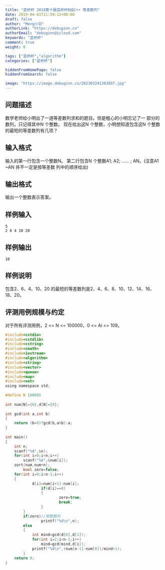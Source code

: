 ```yaml
---
title: "蓝桥杯 2019第十届蓝桥杯B组C++ 等差数列"
date: 2019-04-01T21:59:12+08:00
draft: false
author: "Meng小羽"
authorLink: "https://debuginn.cn"
authorEmail: "debuginn@icloud.com"
keywords: "蓝桥杯"
comment: true
weight: 0

tags: ["蓝桥杯","algorithm"]
categories: ["蓝桥杯"]

hiddenFromHomePage: false
hiddenFromSearch: false

image: "https://image.debuginn.cn/202303241303887.jpg"
---
```


## 问题描述

数学老师给小明出了一道等差数列求和的题目。但是粗心的小明忘记了一
部分的数列，只记得其中N 个整数。
现在给出这N 个整数，小明想知道包含这N 个整数的最短的等差数列有几项？

## 输入格式

输入的第一行包含一个整数N。
第二行包含N 个整数A1; A2; ...... ; AN。(注意A1 ~AN 并不一定是按等差数
列中的顺序给出)

## 输出格式

输出一个整数表示答案。

## 样例输入

```shell
5
2 6 4 10 20
```

## 样例输出

```shell
10
```

## 样例说明

包含2、6、4、10、20 的最短的等差数列是2、4、6、8、10、12、14、16、
18、20。

## 评测用例规模与约定

对于所有评测用例，2 <= N <= 100000，0 <= Ai <= 109。

```c
#include<cstdio>
#include<cstdlib>
#include<cstring>
#include<cmath>
#include<iostream>
#include<algorithm>
#include<string>
#include<vector>
#include<queue>
#include<map>
#include<set>
using namespace std;
 
#define N 100005
 
int num[N]={0},d[N]={0};
 
int gcd(int a,int b)
{
	return (b>0)?gcd(b,a%b):a;
}
 
int main()
{
	int n;
	scanf("%d",&n);
	for(int i=0;i<n;i++)
		scanf("%d",&num[i]);
	sort(num,num+n);
        bool zero=false;
	for(int i=0;i<n-1;i++)
	{
	        d[i]=num[i+1]-num[i];
                if(d[i]==0)
                {
                        zero=true;
                        break;
                }
        }
        if(zero)//常数数列
                printf("%d\n",n);
        else
        {
	        int mind=gcd(d[0],d[1]);
	        for(int i=2;i<n-1;i++)
		        mind=gcd(mind,d[i]);
	        printf("%d\n",(num[n-1]-num[0])/mind+1);
        }
	return 0;
}
```